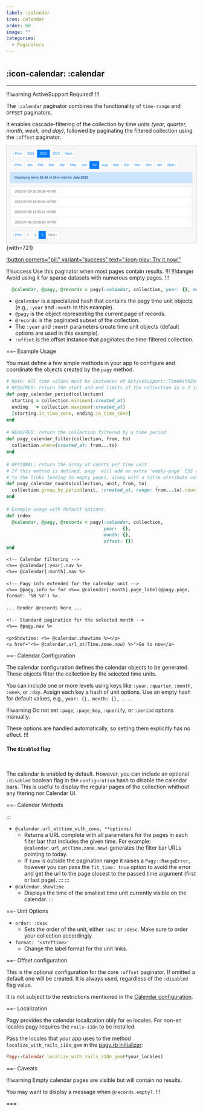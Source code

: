 ```yaml
---
label: :calendar
icon: calendar
order: 60
image: ""
categories:
  - Paginators
---
```


#

## :icon-calendar: :calendar

---

!!!warning ActiveSupport Required!
!!!

The `:calendar` paginator combines the functionality of `time-range` and `OFFSET` paginators.

It enables cascade-filtering of the collection by time units _(year, quarter, month, week, and day)_, followed by paginating the filtered collection using the `:offset` paginator.

![calendar_app](/assets/images/calendar-app.png){with=721}

[!button corners="pill" variant="success" text=":icon-play: Try it now!"](../../sandbox/playground#calendar-app)

!!!success Use this paginator when most pages contain results.
!!!
!!!danger Avoid using it for sparse datasets with numerous empty pages.
!!!

```ruby
  @calendar, @pagy, @records = pagy(:calendar, collection, year: {}, month: {}, offset: {})
```

- `@calendar` is a specialized hash that contains the pagy time unit objects (e.g., `:year` and `:month` in this example).
- `@pagy` is the object representing the current page of records.
- `@records` is the paginated subset of the collection.
- The `:year` and `:month` parameters create time unit objects (default options are used in this example).
- `:offset` is the offset instance that paginates the time-filtered collection.

==- Example Usage

You must define a few simple methods in your app to configure and coordinate the objects created by the `pagy` method.

```ruby Controller
# Note: All time values must be instances of ActiveSupport::TimeWithZone.
# REQUIRED: return the start and end limits of the collection as a 2 items array
def pagy_calendar_period(collection)
  starting = collection.minimum(:created_at)
  ending   = collection.maximum(:created_at)
  [starting.in_time_zone, ending.in_time_zone]
end

# REQUIRED: return the collection filtered by a time period
def pagy_calendar_filter(collection, from, to)
  collection.where(created_at: from...to)
end

# OPTIONAL: return the array of counts per time unit
# If this method is defined, pagy  will add an extra 'empty-page' CSS class 
# to the links leading to empty pages, along with a title attribute containing information about each page link.
def pagy_calendar_counts(collection, unit, from, to)
  collection.group_by_period(unit, :created_at, range: from...to).count.values
end

# Example usage with default options.
def index
  @calendar, @pagy, @records = pagy(:calendar, collection,
                                    year:  {},
                                    month: {},
                                    offset: {})
end
```

```erb view (template)
<!-- Calendar filtering -->
<%== @calendar[:year].nav %>
<%== @calendar[:month].nav %>

<!-- Pagy info extended for the calendar unit -->
<%== @pagy.info %> for <%== @calendar[:month].page_label(@pagy.page, format: '%B %Y') %>.

... Render @records here ...

<!-- Standard pagination for the selected month -->
<%== @pagy.nav %>

<p>Showtime: <%= @calendar.showtime %></p>
<a href="<%= @calendar.url_at(Time.zone.now) %>">Go to now</a>
```

==- Calendar Configuration

The calendar configuration defines the calendar objects to be generated. These objects filter the collection by the selected time units.

You can include one or more levels using keys like `:year`, `:quarter`, `:month`, `:week`, or `:day`. Assign each key a hash of unit options. Use an empty hash for default values, e.g., `year: {}, month: {}, ...`.

!!!warning Do not set `:page`, `:page_key`, `:querify`, or `:period` options manually.

These options are handled automatically, so setting them explicitly has no effect.
!!!
 
#### The `disabled` flag

<br/>

The calendar is enabled by default. However, you can include an optional `:disabled` boolean flag in the `configuration` hash to disable the calendar bars. This is useful to display the regular pages of the collection whithout any fitering nor Calendar UI.

==- Calendar Methods

:::
- `@calendar.url_at(time_with_zone, **options)`
  - Returns a URL complete with all parameters for the pages in each filter bar that includes the given time. For example:
    `@calendar.url_at(Time.zone.now)` generates the filter bar URLs pointing to today.
  - If `time` is outside the pagination range it raises a `Pagy::RangeError`, however you can pass the
    `fit_time: true` option to avoid the error and get the url to the page closest to the passed time argument (first or last page).
:::
:::
- `@calendar.showtime`
  - Displays the time of the smallest time unit currently visible on the calendar.
:::

==- Unit Options

- `order: :desc`
  - Sets the order of the unit, either `:asc` or `:desc`. Make sure to order your collection accordingly.
- `format: '<strftime>'`
  - Change the label format for the unit links.

==- Offset configuration

This is the optional configuration for the core `:offset` paginator. If omitted a default one will be created. It is always used,
regardless of the `:disabled` flag value.

It is not subject to the restrictions mentioned in the [Calendar configuration](#calendar-configuration).

==- Localization

Pagy provides the calendar localization obly for `en` locales. For non-en locales pagy requires the `rails-i18n` to be installed.

Pass the locales that your app uses to the method `localize_with_rails_i18n_gem` in the [pagy.rb initializer](../../resources/initializer/):

```ruby
Pagy::Calendar.localize_with_rails_i18n_gem(*your_locales)
```

==- Caveats

!!!warning Empty calendar pages are visible but will contain no results.

You may want to display a message when `@records.empty?`.
!!!

===
